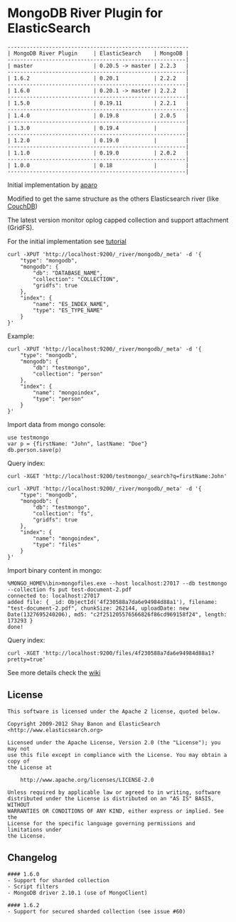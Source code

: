 MongoDB River Plugin for ElasticSearch
==================================

    ---------------------------------------------------------
    | MongoDB River Plugin     | ElasticSearch    | MongoDB |
    --------------------------------------------------------|
    | master                   | 0.20.5 -> master | 2.2.3   |
    --------------------------------------------------------|
    | 1.6.2                    | 0.20.1           | 2.2.2   |
    --------------------------------------------------------|
    | 1.6.0                    | 0.20.1 -> master | 2.2.2   |
    --------------------------------------------------------|
    | 1.5.0                    | 0.19.11          | 2.2.1   |
    --------------------------------------------------------|
    | 1.4.0                    | 0.19.8           | 2.0.5   |
    --------------------------------------------------------|
    | 1.3.0                    | 0.19.4           |         |
    --------------------------------------------------------|
    | 1.2.0                    | 0.19.0           |         |
    --------------------------------------------------------|
    | 1.1.0                    | 0.19.0           | 2.0.2   |
    --------------------------------------------------------|
    | 1.0.0                    | 0.18             |         |
    --------------------------------------------------------|

Initial implementation by [aparo](https://github.com/aparo)

Modified to get the same structure as the others Elasticsearch river (like [CouchDB](http://www.elasticsearch.org/blog/2010/09/28/the_river_searchable_couchdb.html))

The latest version monitor oplog capped collection and support attachment (GridFS).

For the initial implementation see [tutorial](http://www.matt-reid.co.uk/blog_post.php?id=68#&slider1=4)


	curl -XPUT 'http://localhost:9200/_river/mongodb/_meta' -d '{
		"type": "mongodb", 
		"mongodb": { 
			"db": "DATABASE_NAME", 
			"collection": "COLLECTION", 
			"gridfs": true
		}, 
		"index": { 
			"name": "ES_INDEX_NAME", 
			"type": "ES_TYPE_NAME" 
		}
	}'

Example:

	curl -XPUT 'http://localhost:9200/_river/mongodb/_meta' -d '{ 
		"type": "mongodb", 
		"mongodb": { 
			"db": "testmongo", 
			"collection": "person"
		}, 
		"index": {
			"name": "mongoindex", 
			"type": "person" 
		}
	}'

Import data from mongo console:

	use testmongo
	var p = {firstName: "John", lastName: "Doe"}
	db.person.save(p)

Query index:

	curl -XGET 'http://localhost:9200/testmongo/_search?q=firstName:John'

	curl -XPUT 'http://localhost:9200/_river/mongodb/_meta' -d '{ 
		"type": "mongodb", 
		"mongodb": { 
			"db": "testmongo", 
			"collection": "fs", 
			"gridfs": true 
		}, 
		"index": {
			"name": "mongoindex", 
			"type": "files" 
		}
	}'

Import binary content in mongo:

	%MONGO_HOME%\bin>mongofiles.exe --host localhost:27017 --db testmongo --collection fs put test-document-2.pdf
	connected to: localhost:27017
	added file: { _id: ObjectId('4f230588a7da6e94984d88a1'), filename: "test-document-2.pdf", chunkSize: 262144, uploadDate: new Date(1327695240206), md5: "c2f251205576566826f86cd969158f24", length: 173293 }
	done!

Query index:

	curl -XGET 'http://localhost:9200/files/4f230588a7da6e94984d88a1?pretty=true'

See more details check the [wiki](https://github.com/richardwilly98/elasticsearch-river-mongodb/wiki)

License
-------

    This software is licensed under the Apache 2 license, quoted below.

    Copyright 2009-2012 Shay Banon and ElasticSearch <http://www.elasticsearch.org>

    Licensed under the Apache License, Version 2.0 (the "License"); you may not
    use this file except in compliance with the License. You may obtain a copy of
    the License at

        http://www.apache.org/licenses/LICENSE-2.0

    Unless required by applicable law or agreed to in writing, software
    distributed under the License is distributed on an "AS IS" BASIS, WITHOUT
    WARRANTIES OR CONDITIONS OF ANY KIND, either express or implied. See the
    License for the specific language governing permissions and limitations under
    the License.

Changelog
-------

	#### 1.6.0 
	- Support for sharded collection
	- Script filters
	- MongoDB driver 2.10.1 (use of MongoClient)

	#### 1.6.2 
	- Support for secured sharded collection (see issue #60)
	